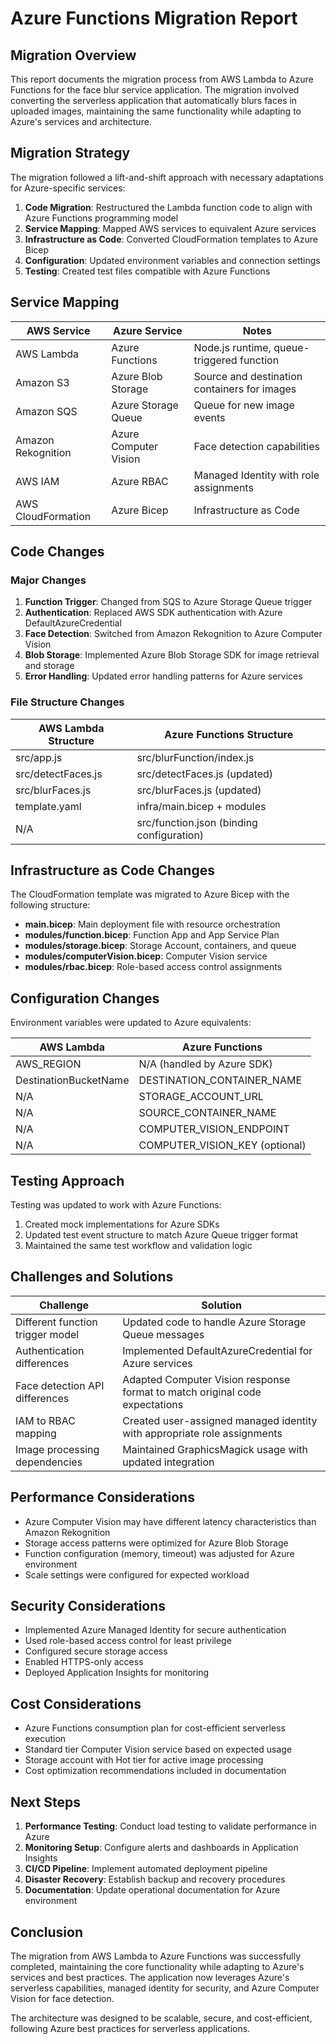 # Azure Functions Migration Report

## Migration Overview

This report documents the migration process from AWS Lambda to Azure Functions for the face blur service application. The migration involved converting the serverless application that automatically blurs faces in uploaded images, maintaining the same functionality while adapting to Azure's services and architecture.

## Migration Strategy

The migration followed a lift-and-shift approach with necessary adaptations for Azure-specific services:

1. **Code Migration**: Restructured the Lambda function code to align with Azure Functions programming model
2. **Service Mapping**: Mapped AWS services to equivalent Azure services
3. **Infrastructure as Code**: Converted CloudFormation templates to Azure Bicep
4. **Configuration**: Updated environment variables and connection settings
5. **Testing**: Created test files compatible with Azure Functions

## Service Mapping

| AWS Service | Azure Service | Notes |
|-------------|---------------|-------|
| AWS Lambda | Azure Functions | Node.js runtime, queue-triggered function |
| Amazon S3 | Azure Blob Storage | Source and destination containers for images |
| Amazon SQS | Azure Storage Queue | Queue for new image events |
| Amazon Rekognition | Azure Computer Vision | Face detection capabilities |
| AWS IAM | Azure RBAC | Managed Identity with role assignments |
| AWS CloudFormation | Azure Bicep | Infrastructure as Code |

## Code Changes

### Major Changes

1. **Function Trigger**: Changed from SQS to Azure Storage Queue trigger
2. **Authentication**: Replaced AWS SDK authentication with Azure DefaultAzureCredential
3. **Face Detection**: Switched from Amazon Rekognition to Azure Computer Vision
4. **Blob Storage**: Implemented Azure Blob Storage SDK for image retrieval and storage
5. **Error Handling**: Updated error handling patterns for Azure services

### File Structure Changes

| AWS Lambda Structure | Azure Functions Structure |
|----------------------|---------------------------|
| src/app.js | src/blurFunction/index.js |
| src/detectFaces.js | src/detectFaces.js (updated) |
| src/blurFaces.js | src/blurFaces.js (updated) |
| template.yaml | infra/main.bicep + modules |
| N/A | src/function.json (binding configuration) |

## Infrastructure as Code Changes

The CloudFormation template was migrated to Azure Bicep with the following structure:

- **main.bicep**: Main deployment file with resource orchestration
- **modules/function.bicep**: Function App and App Service Plan
- **modules/storage.bicep**: Storage Account, containers, and queue
- **modules/computerVision.bicep**: Computer Vision service
- **modules/rbac.bicep**: Role-based access control assignments

## Configuration Changes

Environment variables were updated to Azure equivalents:

| AWS Lambda | Azure Functions |
|------------|----------------|
| AWS_REGION | N/A (handled by Azure SDK) |
| DestinationBucketName | DESTINATION_CONTAINER_NAME |
| N/A | STORAGE_ACCOUNT_URL |
| N/A | SOURCE_CONTAINER_NAME |
| N/A | COMPUTER_VISION_ENDPOINT |
| N/A | COMPUTER_VISION_KEY (optional) |

## Testing Approach

Testing was updated to work with Azure Functions:

1. Created mock implementations for Azure SDKs
2. Updated test event structure to match Azure Queue trigger format
3. Maintained the same test workflow and validation logic

## Challenges and Solutions

| Challenge | Solution |
|-----------|----------|
| Different function trigger model | Updated code to handle Azure Storage Queue messages |
| Authentication differences | Implemented DefaultAzureCredential for Azure services |
| Face detection API differences | Adapted Computer Vision response format to match original code expectations |
| IAM to RBAC mapping | Created user-assigned managed identity with appropriate role assignments |
| Image processing dependencies | Maintained GraphicsMagick usage with updated integration |

## Performance Considerations

- Azure Computer Vision may have different latency characteristics than Amazon Rekognition
- Storage access patterns were optimized for Azure Blob Storage
- Function configuration (memory, timeout) was adjusted for Azure environment
- Scale settings were configured for expected workload

## Security Considerations

- Implemented Azure Managed Identity for secure authentication
- Used role-based access control for least privilege
- Configured secure storage access
- Enabled HTTPS-only access
- Deployed Application Insights for monitoring

## Cost Considerations

- Azure Functions consumption plan for cost-efficient serverless execution
- Standard tier Computer Vision service based on expected usage
- Storage account with Hot tier for active image processing
- Cost optimization recommendations included in documentation

## Next Steps

1. **Performance Testing**: Conduct load testing to validate performance in Azure
2. **Monitoring Setup**: Configure alerts and dashboards in Application Insights
3. **CI/CD Pipeline**: Implement automated deployment pipeline
4. **Disaster Recovery**: Establish backup and recovery procedures
5. **Documentation**: Update operational documentation for Azure environment

## Conclusion

The migration from AWS Lambda to Azure Functions was successfully completed, maintaining the core functionality while adapting to Azure's services and best practices. The application now leverages Azure's serverless capabilities, managed identity for security, and Azure Computer Vision for face detection.

The architecture was designed to be scalable, secure, and cost-efficient, following Azure best practices for serverless applications.
